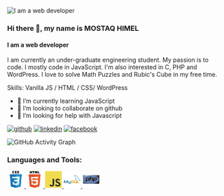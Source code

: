 
![I am a web developer](https://scontent.fdac138-1.fna.fbcdn.net/v/t1.6435-9/128110239_227430718789514_4232927097785042818_n.jpg?_nc_cat=109&ccb=1-5&_nc_sid=174925&_nc_ohc=kFsTGi1KkdUAX9dY04S&_nc_ht=scontent.fdac138-1.fna&oh=00_AT80sJrFN40rEfowmdEfV8MgZjz6-QRB6G3VON7wq6wJkg&oe=62156F69)
### Hi there 👋, my name is **MOSTAQ HIMEL**
#### I am a web developer
I am currently an under-graduate engineering student. My passion is to code. I mostly code in JavaScript. I'm also interested in C, PHP and WordPress.
I love to solve Math Puzzles and Rubic's Cube in my free time.

Skills: Vanilla JS / HTML / CSS/ WordPress

- 🌱 I’m currently learning JavaScript 
- 👯 I’m looking to collaborate on github 
- 🤔 I’m looking for help with Javascript 

[<img src='https://cdn.jsdelivr.net/npm/simple-icons@3.0.1/icons/github.svg' alt='github' height='40'>](https://github.com/Mostaq-Himel) [<img src='https://cdn.jsdelivr.net/npm/simple-icons@3.0.1/icons/linkedin.svg' alt='linkedin' height='40'>](https://www.linkedin.com/in/MdMostaqAhmedHimel/)  [<img src='https://cdn.jsdelivr.net/npm/simple-icons@3.0.1/icons/facebook.svg' alt='facebook' height='40'>](https://www.facebook.com/Md.MostaqAhmedHimel)  


![GitHub Activity Graph](https://activity-graph.herokuapp.com/graph?username=Mostaq-Himel)  



<h3 align="left">Languages and Tools:</h3>
<p align="left"> <a href="https://www.w3schools.com/css/" target="_blank" rel="noreferrer"> <img src="https://raw.githubusercontent.com/devicons/devicon/master/icons/css3/css3-original-wordmark.svg" alt="css3" width="40" height="40"/> </a> <a href="https://www.w3.org/html/" target="_blank" rel="noreferrer"> <img src="https://raw.githubusercontent.com/devicons/devicon/master/icons/html5/html5-original-wordmark.svg" alt="html5" width="40" height="40"/> </a> <a href="https://developer.mozilla.org/en-US/docs/Web/JavaScript" target="_blank" rel="noreferrer"> <img src="https://raw.githubusercontent.com/devicons/devicon/master/icons/javascript/javascript-original.svg" alt="javascript" width="40" height="40"/> </a> <a href="https://www.mysql.com/" target="_blank" rel="noreferrer"> <img src="https://raw.githubusercontent.com/devicons/devicon/master/icons/mysql/mysql-original-wordmark.svg" alt="mysql" width="40" height="40"/> </a> <a href="https://www.php.net" target="_blank" rel="noreferrer"> <img src="https://raw.githubusercontent.com/devicons/devicon/master/icons/php/php-original.svg" alt="php" width="40" height="40"/> </a> </p>






